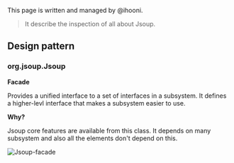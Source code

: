 This page is written and managed by @ihooni.

> It describe the inspection of all about Jsoup.

## Design pattern

### org.jsoup.Jsoup

**Facade**

Provides a unified interface to a set of interfaces in a subsystem. It defines a higher-levl interface that makes a subsystem easier to use.

**Why?**

Jsoup core features are available from this class. It depends on many subsystem and also all the elements don't depend on this.

![Jsoup-facade](https://user-images.githubusercontent.com/37792049/69477441-c92f7500-0e29-11ea-92bb-64d0c4ce905e.png)
